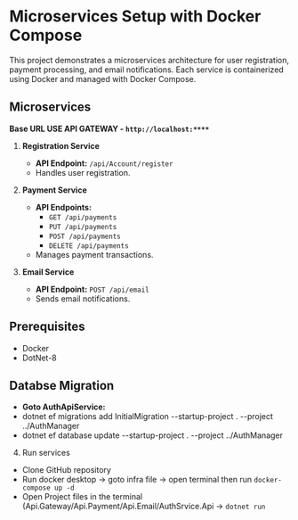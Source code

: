 ﻿# Microservices Setup with Docker Compose

This project demonstrates a microservices architecture for user registration, payment processing, and email notifications. Each service is containerized using Docker and managed with Docker Compose.

## Microservices

**Base URL USE API GATEWAY - `http://localhost:****`**

1. **Registration Service**
   - **API Endpoint:** `/api/Account/register`
   - Handles user registration.

2. **Payment Service**
   - **API Endpoints:**
     - `GET /api/payments`
     - `PUT /api/payments`
     - `POST /api/payments`
     - `DELETE /api/payments`
   - Manages payment transactions.

3. **Email Service**
   - **API Endpoint:** `POST /api/email`
   - Sends email notifications.

## Prerequisites

- Docker
- DotNet-8
## Databse Migration
- **Goto AuthApiService:**
- dotnet ef migrations add InitialMigration --startup-project . --project ../AuthManager
- dotnet ef database update --startup-project . --project ../AuthManager

4. Run services

- Clone GitHub repository
- Run docker desktop -> goto infra file -> open terminal then run `docker-compose up -d`
- Open Project files in the terminal (Api.Gateway/Api.Payment/Api.Email/AuthSrvice.Api -> `dotnet run`
